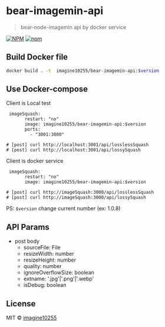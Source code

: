 # bear-imagemin-api

> bear-node-imagemin api by docker service

[![NPM](https://img.shields.io/npm/v/bear-node-imagemin.svg)](https://www.npmjs.com/package/bear-node-imagemin)
[![npm](https://img.shields.io/npm/dm/bear-node-imagemin.svg)](https://www.npmjs.com/package/bear-node-imagemin)


## Build Docker file

```bash
docker build . -t  imagine10255/bear-imagemin-api:$version
```

## Use Docker-compose

Client is Local test
```
 imageSquash:
       restart: "no"
       image: imagine10255/bear-imagemin-api:$version
       ports:
         - "3001:3000"
         
# [post] curl http://localhost:3001/api/losslessSquash         
# [post] curl http://localhost:3001/api/lossySquash         
```

Client is docker service
```
 imageSquash:
       restart: "no"
       image: imagine10255/bear-imagemin-api:$version
       
# [post] curl http://imageSquash:3000/api/losslessSquash         
# [post] curl http://imageSquash:3000/api/lossySquash    
```

PS: `$version` change current number (ex: 1.0.8)


## API Params

- post body
  - sourceFile: File
  - resizeWidth: number
  - resizeHeight: number
  - quality: number
  - ignoreOverflowSize: boolean
  - extname: '.jpg'|'.png'|'.webp'
  - isDebug: boolean


## License

MIT © [imagine10255](https://github.com/imagine10255)
